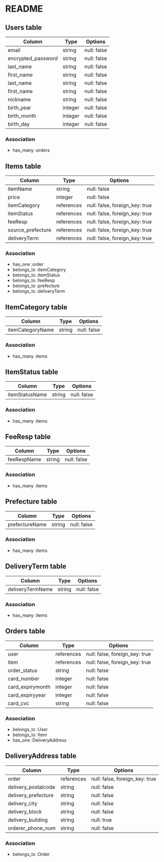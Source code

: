 # README

## Users table
| Column             | Type    | Options     |
| ------------------ | ------- | ----------- |
| email              | string  | null: false |
| encrypted_password | string  | null: false |
| last_name          | string  | null: false |
| first_name         | string  | null: false |
| last_name          | string  | null: false |
| first_name         | string  | null: false |
| nickname           | string  | null: false |
| birth_year         | integer | null: false |
| birth_month        | integer | null: false |
| birth_day          | integer | null: false |
### Association
- has_many :orders

## Items table
| Column            | Type       | Options                        |
| ----------------- | ---------- | ------------------------------ |
| itemName          | string     | null: false                    |
| price             | integer    | null: false                    |
| itemCategory      | references | null: false, foreign_key: true |
| itemStatus        | references | null: false, foreign_key: true |
| feeResp           | references | null: false, foreign_key: true |
| source_prefecture | references | null: false, foreign_key: true |
| deliveryTerm      | references | null: false, foreign_key: true |
### Association
- has_one :order
- belongs_to :itemCategory
- belongs_to :itemStatus
- belongs_to :feeResp
- belongs_to :prefecture
- belongs_to :deliveryTerm

## ItemCategory table
| Column             | Type    | Options     |
| ------------------ | ------- | ----------- |
| itemCategoryName   | string  | null: false |
### Association
- has_many :items

## ItemStatus table
| Column             | Type    | Options     |
| ------------------ | ------- | ----------- |
| itemStatusName     | string  | null: false |
### Association
- has_many :items

## FeeResp table
| Column             | Type    | Options     |
| ------------------ | ------- | ----------- |
| feeRespName        | string  | null: false |
### Association
- has_many :items

## Prefecture table
| Column             | Type    | Options     |
| ------------------ | ------- | ----------- |
| prefectureName     | string  | null: false |
### Association
- has_many :items

## DeliveryTerm table
| Column             | Type    | Options     |
| ------------------ | ------- | ----------- |
| deliveryTermName   | string  | null: false |
### Association
- has_many :items

## Orders table
| Column              | Type       | Options                        |
| ------------------- | ---------- | ------------------------------ |
| user                | references | null: false, foreign_key: true |
| item                | references | null: false, foreign_key: true |
| order_status        | string     | null: false                    |
| card_number         | integer    | null: false                    |
| card_expirymonth    | integer    | null: false                    |
| card_expiryyear     | integer    | null: false                    |
| card_cvc            | string     | null: false                    |
### Association
- belongs_to :User
- belongs_to :Item
- has_one :DeliveryAddress

## DeliveryAddress table
| Column              | Type       | Options                        |
| ------------------- | ---------- | ------------------------------ |
| order               | references | null: false, foreign_key: true |
| delivery_postalcode | string     | null: false                    |
| delivery_prefecture | string     | null: false                    |
| delivery_city       | string     | null: false                    |
| delivery_block      | string     | null: false                    |
| delivery_building   | string     | null: true                     |
| orderer_phone_num   | string     | null: false                    |
### Association
- belongs_to :Order

